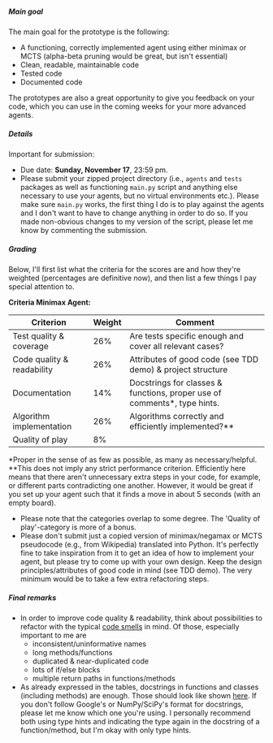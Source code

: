 ##### Main goal

The main goal for the prototype is the following:

- A functioning, correctly implemented agent using either minimax or MCTS (alpha-beta pruning would be great, but isn't essential)
- Clean, readable, maintainable code
- Tested code
- Documented code


The prototypes are also a great opportunity to give you feedback on your code, which you can use in the coming weeks for your more advanced agents. 

##### Details

Important for submission:

-  Due date: **Sunday, November 17**,  23:59 pm.
- Please submit your zipped project directory (i.e., `agents` and `tests` packages as well as functioning `main.py` script and anything else necessary to use your agents, but no virtual environments etc.). Please make sure `main.py` works, the first thing I do is to play against the agents and I don't want to have to change anything in order to do so. If you made non-obvious changes to my version of the script, please let me know by commenting the submission. 


##### Grading

Below, I'll first list what the criteria for the scores are and how they're weighted (percentages are definitive now), and then list a few things I pay special attention to.

**Criteria Minimax Agent:**

| Criterion |  Weight  |  Comment |
| ----------- | ----------- | ------------|
| Test quality & coverage | 26% |  Are tests specific enough and cover all relevant cases? |
| Code quality & readability | 26% |  Attributes of good code (see TDD demo) & project structure |
| Documentation | 14% | Docstrings for classes & functions, proper use of comments*, type hints. |
| Algorithm implementation | 26% | Algorithms correctly and efficiently implemented?** | 
| Quality of play | 8% |       |

*Proper in the sense of as few as possible, as many as necessary/helpful.
**This does not imply any strict performance criterion. Efficiently here means that there aren't unnecessary extra steps in your code, for example, or different parts contradicting one another. However, it would be great if you set up your agent such that it finds a move in about 5 seconds (with an empty board).

- Please note that the categories overlap to some degree. The 'Quality of play'-category is more of a bonus.
- Please don't submit just a copied version of minimax/negamax or MCTS pseudocode (e.g., from Wikipedia) translated into Python. It's perfectly fine to take inspiration from it to get an idea of how to implement your agent, but please try to come up with your own design. Keep the design principles/attributes of good code in mind (see TDD demo). The very minimum would be to take a few extra refactoring steps.



##### Final remarks

- In order to improve code quality & readability, think about possibilities to refactor with the typical [code smells](https://blog.codinghorror.com/code-smells/) in mind. Of those, especially important to me are
    - inconsistent/uninformative names
    - long methods/functions
    - duplicated & near-duplicated code
    - lots of if/else blocks
    - multiple return paths in functions/methods
- As already expressed in the tables, docstrings in functions and classes (including methods) are enough. Those should look like shown [here](https://realpython.com/documenting-python-code/). If you don't follow Google's or NumPy/SciPy's format for docstrings, please let me know which one you're using. I personally recommend both using type hints and indicating the type again in the docstring of a function/method, but I'm okay with only type hints. 